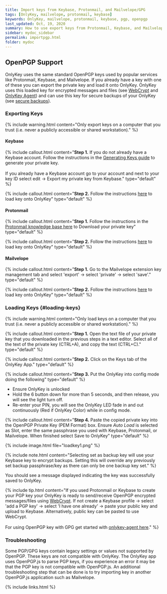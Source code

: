 ```yaml
---
title: Import keys from Keybase, Protonmail, and Mailvelope/GPG
tags: [OnlyKey, mailvelope, protonmail, keybase]
keywords: OnlyKey, mailvelope, protonmail, keybase, pgp, openpgp
last_updated: Oct, 19, 2020
summary: How to use export keys from Protonmail, Keybase, and Mailvelope and load onto OnlyKey
sidebar: mydoc_sidebar
permalink: importpgp.html
folder: mydoc
---
```


## OpenPGP Support

OnlyKey uses the same standard OpenPGP keys used by popular services like Protonmail, Keybase, and Mailvelope. If you already have a key with one of these you can export the private key and load it onto OnlyKey. OnlyKey uses this loaded key for encrypted messages and files (see [WebCrypt](https://docs.crp.to/webcrypt.html) and [OnlyKey Agent](https://docs.crp.to/onlykey-agent.html)) and can use this key for secure backups of your OnlyKey (see [secure backups](https://docs.crp.to/usersguide.html#secure-encrypted-backup-anywhere)).

### Exporting Keys

{% include warning.html content="Only export keys on a computer that you trust (i.e. never a publicly accessible or shared workstation)." %}

#### Keybase

{% include callout.html content="**Step 1.** If you do not already have a Keybase account. Follow the instructions in the [Generating Keys guide](https://docs.crp.to/usersguide.html#generating-keys) to generate your private key.<br><br>If you already have a Keybase account go to your account and next to your key ID select edit -> Export my private key from Keybase." type="default" %}

{% include callout.html content="**Step 2.** Follow the instructions [here](#loading-keys) to load key onto OnlyKey" type="default" %}

#### Protonmail

{% include callout.html content="**Step 1.** Follow the instructions in the [Protonmail knowledge base here](https://protonmail.com/support/knowledge-base/download-public-private-key/) to Download your private key" type="default" %}

{% include callout.html content="**Step 2.** Follow the instructions [here](#loading-keys) to load key onto OnlyKey" type="default" %}

#### Mailvelope

{% include callout.html content="**Step 1.** Go to the Mailvelope extension key management tab and select 'export' -> select 'private' -> select 'save'." type="default" %}

{% include callout.html content="**Step 2.** Follow the instructions [here](#loading-keys) to load key onto OnlyKey" type="default" %}

### Loading Keys {#loading-keys}

{% include warning.html content="Only load keys on a computer that you trust (i.e. never a publicly accessible or shared workstation)." %}

{% include callout.html content="**Step 1.** Open the text file of your private key that you downloaded in the previous steps in a text editor. Select all of the text of the private key (CTRL+A), and copy the text (CTRL+C)." type="default" %}

{% include callout.html content="**Step 2.** Click on the Keys tab of the OnlyKey App." type="default" %}

{% include callout.html content="**Step 3.** Put the OnlyKey into config mode doing the following" type="default" %}

*   Ensure OnlyKey is unlocked
*   Hold the 6 button down for more than 5 seconds, and then release, you will see the light turn off.
*   Re-enter your PIN, you will see the OnlyKey LED fade in and out continuously (Red if OnlyKey Color) while in config mode.

{% include callout.html content="**Step 4.** Paste the copied private key into the OpenPGP Private Key (PEM Format) box. Ensure *Auto Load* is selected as Slot, enter the same passphrase you used with Keybase, Protonmail, or Mailvelope. When finished select Save to OnlyKey" type="default" %}

{% include image.html file="loadkey1.png" %}

{% include note.html content="Selecting set as backup key will use your Keybase key to encrypt backups. Setting this will override any previously set backup passphrase/key as there can only be one backup key set." %}

You should see a message displayed indicating the key was successfully saved to OnlyKey.

{% include tip.html content="If you used Protonmail or Keybase to create your PGP key your OnlyKey is ready to send/receive OpenPGP encrypted messages/files using [WebCrypt](https://docs.crp.to/webcrypt.html). If not create a Keybase profile -> select 'add a PGP key' -> select 'I have one already' -> paste your public key and upload to Keybase. Alternatively, public key can be pasted to use WebCrypt. <br><br>For using OpenPGP key with GPG get started with [onlykey-agent here](https://docs.crp.to/onlykey-agent.html)." %}

### Troubleshooting

Some PGP/GPG keys contain legacy settings or values not supported by OpenPGP. These keys are not compatible with OnlyKey. The OnlyKey app uses OpenPGP.js to parse PGP keys, if you experience an error it may be that the PGP key is not compatible with OpenPGP.js. An additional troubleshooting step that can be done is to try importing key in another OpenPGP.js application such as Mailvelope.

{% include links.html %}
